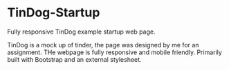 # TinDog-Startup
Fully responsive TinDog example startup web page.

TinDog is a mock up of tinder, the page was designed by me for an assignment. THe webpage is fully responsive and mobile friendly. Primarily built with Bootstrap and an external stylesheet.
